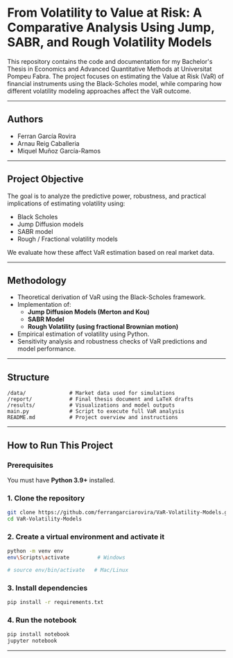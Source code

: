 # From Volatility to Value at Risk: A Comparative Analysis Using Jump, SABR, and Rough Volatility Models

This repository contains the code and documentation for my Bachelor's Thesis in Economics and Advanced Quantitative Methods at Universitat Pompeu Fabra. The project focuses on estimating the Value at Risk (VaR) of financial instruments using the Black-Scholes model, while comparing how different volatility modeling approaches affect the VaR outcome.

---

## Authors

- Ferran García Rovira  
- Arnau Reig Caballeria
- Miquel Muñoz García-Ramos

---

## Project Objective

The goal is to analyze the predictive power, robustness, and practical implications of estimating volatility using:

- Black Scholes
- Jump Diffusion models
- SABR model
- Rough / Fractional volatility models

We evaluate how these affect VaR estimation based on real market data.

---

## Methodology

- Theoretical derivation of VaR using the Black-Scholes framework.
- Implementation of:
  - **Jump Diffusion Models (Merton and Kou)**
  - **SABR Model**
  - **Rough Volatility (using fractional Brownian motion)**
- Empirical estimation of volatility using Python.
- Sensitivity analysis and robustness checks of VaR predictions and model performance.

---

## Structure
```text
/data/              # Market data used for simulations
/report/            # Final thesis document and LaTeX drafts
/results/           # Visualizations and model outputs
main.py             # Script to execute full VaR analysis
README.md           # Project overview and instructions
```

---

## How to Run This Project

### Prerequisites

You must have **Python 3.9+** installed.

### 1. Clone the repository

```bash
git clone https://github.com/ferrangarciarovira/VaR-Volatility-Models.git
cd VaR-Volatility-Models
```

### 2. Create a virtual environment and activate it
```bash
python -m venv env
env\Scripts\activate         # Windows

# source env/bin/activate   # Mac/Linux
```

### 3. Install dependencies
```bash
pip install -r requirements.txt
```

### 4. Run the notebook
```bash
pip install notebook 
jupyter notebook
```

---
